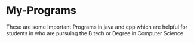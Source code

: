 # My-Programs
These are some Important Programs in java and cpp
which are helpful for students in who are pursuing the  B.tech or Degree in Computer Science
